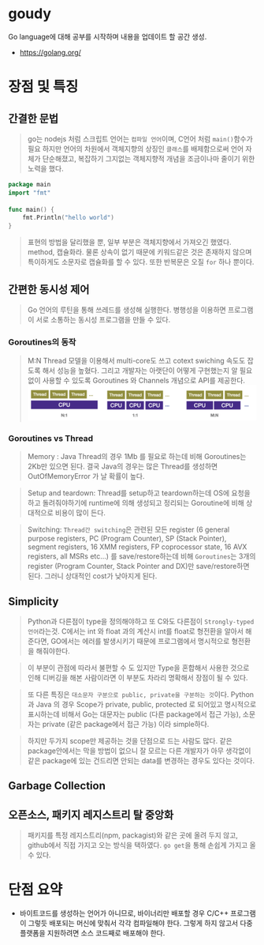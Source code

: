 # goudy
Go language에 대해 공부를 시작하며 내용을 업데이트 할 공간 생성.
* https://golang.org/

# 장점 및 특징

## 간결한 문법
> go는 nodejs 처럼 스크립트 언어는 `컴파일 언어`이며, C언어 처럼 `main()`함수가 필요 하지만  언어의 차원에서 객체지향의 상징인 `클래스`를 배제함으로써 언어 자체가 단순해졌고, 복잡하기 그지없는 객체지향적 개념을 조금이나마 줄이기 위한 노력을 했다.
```go
package main
import "fmt"

func main() {
	fmt.Println("hello world")
}
```
> 표현의 방법을 달리했을 뿐, 일부 부분은 객체지향에서 가져오긴 했였다. method, 캡슐화라. 물론 상속이 없기 때문에 키워드같은 것은 존재하지 않으며 특이하게도 소문자로 캡슐화를 할 수 있다.
> 또한 반복문은 오질 `for` 하나 뿐이다. 

## 간편한 동시성 제어
> Go 언어의 루틴을 통해 쓰레드를 생성해 실행한다. 병행성을 이용하면 프로그램이 서로 소통하는 동시성 프로그램을 만들 수 있다.

### Goroutines의 동작
> M:N Thread 모델을 이용해서 multi-core도 쓰고 cotext swiching 속도도 잡도록 해서 성능을 높혔다. 그리고 개발자는 아랫단이 어떻게 구현했는지 알 필요 없이 사용할 수 있도록 Goroutines 와 Channels 개념으로 API를 제공한다.
![](./images/2021-08-05-00-32-40.png)

### Goroutines vs Thread
> Memory : Java Thread의 경우 1Mb 를 필요로 하는데 비해 Goroutines는 2Kb만 있으면 된다.
> 결국 Java의 경우는 많은 Thread를 생성하면 OutOfMemoryError 가 날 확률이 높다.

> Setup and teardown: Thread를 setup하고 teardown하는데 OS에 요청을 하고 돌려줘야하기에 runtime에 의해 생성되고 정리되는 Goroutine에 비해 상대적으로 비용이 많이 든다. 

> Switching: `Thread간 switching`은 관련된 모든 register (6 general purpose registers, PC (Program Counter), SP (Stack Pointer), segment registers, 16 XMM registers, FP coprocessor state, 16 AVX registers, all MSRs etc...) 를 save/restore하는데 비해 
> `Goroutines`는 3개의 register (Program Counter, Stack Pointer and DX)만 save/restore하면 된다. 그러니 상대적인 cost가 낮아지게 된다.

## Simplicity
> Python과 다른점이 type을 정의해야하고 또 C와도 다른점이 `Strongly-typed 언어`라는것. 
> C에서는 int 와 float 과의 계산시 int를 float로 형전환을 알아서 해준다면, GO에서는 에러를 발생시키기 때문에 프로그램에서 명시적으로 형전환을 해줘야한다. 

> 이 부분이 관점에 따라서 불편할 수 도 있지만 Type을 혼합해서 사용한 것으로 인해 디버깅을 해본 사람이라면 이 부분도 차라리 명확해서 장점이 될 수 있다.

> 또 다른 특징은 `대소문자 구분으로 public, private을 구분하는 것`이다. Python과 Java 의 경우 Scope가 private, public, protected 로 되어있고 명시적으로 표시하는데 비해서 Go는 대문자는 public (다른 package에서 접근 가능), 소문자는 private (같은 package에서 접근 가능) 이라 simple하다.

> 하지만 두가지 scope만 제공하는 것을 단점으로 드는 사람도 많다. 같은 package안에서는 막을 방법이 없으니 잘 모르는 다른 개발자가 아무 생각없이 같은 package에 있는 건드리면 안되는 data를 변경하는 경우도 있다는 것이다.

## Garbage Collection

## 오픈소스, 패키지 레지스트리 탈 중앙화
> 패키지를 특정 레지스트리(npm, packagist)와 같은 곳에 올려 두지 않고, github에서 직접 가지고 오는 방식을 택하였다. `go get`을 통해 손쉽게 가지고 올 수 있다.

# 단점 요약
* 바이트코드를 생성하는 언어가 아니므로, 바이너리만 배포할 경우 C/C++ 프로그램이 그렇듯 배포되는 머신에 맞춰서 각각 컴파일해야 한다. 그렇게 하지 않고서 다중 플랫폼을 지원하려면 소스 코드째로 배포해야 한다.